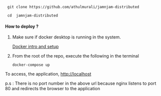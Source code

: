 
``` git clone https://github.com/athulmurali/jamnjam-distributed```

``` cd  jamnjam-distributed```

#### How to deploy ? 

1. Make sure if docker desktop  is running in the system.

    [Docker intro and setup](https://docs.docker.com/engine/docker-overview/)

2. From the root of the repo, 
execute the following in the terminal

    ``` docker-compose up ```

To access, the application, 
    [http://localhost](http://localhost)

p.s :  There is no port number in the above url because nginx listens to port 80 
and redirects the browser to the application
